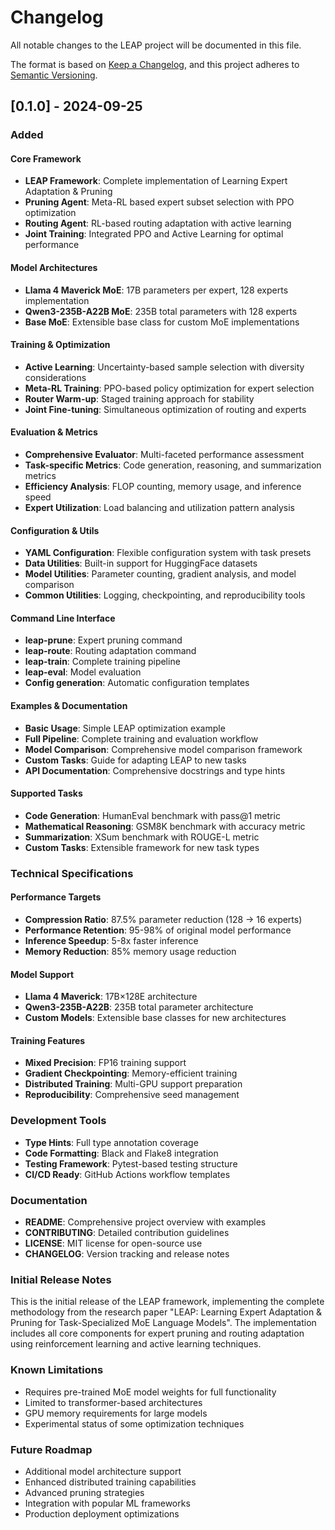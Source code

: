 # Changelog

All notable changes to the LEAP project will be documented in this file.

The format is based on [Keep a Changelog](https://keepachangelog.com/en/1.0.0/),
and this project adheres to [Semantic Versioning](https://semver.org/spec/v2.0.0.html).

## [0.1.0] - 2024-09-25

### Added

#### Core Framework
- **LEAP Framework**: Complete implementation of Learning Expert Adaptation & Pruning
- **Pruning Agent**: Meta-RL based expert subset selection with PPO optimization
- **Routing Agent**: RL-based routing adaptation with active learning
- **Joint Training**: Integrated PPO and Active Learning for optimal performance

#### Model Architectures
- **Llama 4 Maverick MoE**: 17B parameters per expert, 128 experts implementation
- **Qwen3-235B-A22B MoE**: 235B total parameters with 128 experts
- **Base MoE**: Extensible base class for custom MoE implementations

#### Training & Optimization
- **Active Learning**: Uncertainty-based sample selection with diversity considerations
- **Meta-RL Training**: PPO-based policy optimization for expert selection
- **Router Warm-up**: Staged training approach for stability
- **Joint Fine-tuning**: Simultaneous optimization of routing and experts

#### Evaluation & Metrics
- **Comprehensive Evaluator**: Multi-faceted performance assessment
- **Task-specific Metrics**: Code generation, reasoning, and summarization metrics
- **Efficiency Analysis**: FLOP counting, memory usage, and inference speed
- **Expert Utilization**: Load balancing and utilization pattern analysis

#### Configuration & Utils
- **YAML Configuration**: Flexible configuration system with task presets
- **Data Utilities**: Built-in support for HuggingFace datasets
- **Model Utilities**: Parameter counting, gradient analysis, and model comparison
- **Common Utilities**: Logging, checkpointing, and reproducibility tools

#### Command Line Interface
- **leap-prune**: Expert pruning command
- **leap-route**: Routing adaptation command  
- **leap-train**: Complete training pipeline
- **leap-eval**: Model evaluation
- **Config generation**: Automatic configuration templates

#### Examples & Documentation
- **Basic Usage**: Simple LEAP optimization example
- **Full Pipeline**: Complete training and evaluation workflow
- **Model Comparison**: Comprehensive model comparison framework
- **Custom Tasks**: Guide for adapting LEAP to new tasks
- **API Documentation**: Comprehensive docstrings and type hints

#### Supported Tasks
- **Code Generation**: HumanEval benchmark with pass@1 metric
- **Mathematical Reasoning**: GSM8K benchmark with accuracy metric
- **Summarization**: XSum benchmark with ROUGE-L metric
- **Custom Tasks**: Extensible framework for new task types

### Technical Specifications

#### Performance Targets
- **Compression Ratio**: 87.5% parameter reduction (128 → 16 experts)
- **Performance Retention**: 95-98% of original model performance
- **Inference Speedup**: 5-8x faster inference
- **Memory Reduction**: 85% memory usage reduction

#### Model Support
- **Llama 4 Maverick**: 17B×128E architecture
- **Qwen3-235B-A22B**: 235B total parameter architecture
- **Custom Models**: Extensible base classes for new architectures

#### Training Features
- **Mixed Precision**: FP16 training support
- **Gradient Checkpointing**: Memory-efficient training
- **Distributed Training**: Multi-GPU support preparation
- **Reproducibility**: Comprehensive seed management

### Development Tools
- **Type Hints**: Full type annotation coverage
- **Code Formatting**: Black and Flake8 integration
- **Testing Framework**: Pytest-based testing structure
- **CI/CD Ready**: GitHub Actions workflow templates

### Documentation
- **README**: Comprehensive project overview with examples
- **CONTRIBUTING**: Detailed contribution guidelines
- **LICENSE**: MIT license for open-source use
- **CHANGELOG**: Version tracking and release notes

### Initial Release Notes
This is the initial release of the LEAP framework, implementing the complete methodology from the research paper "LEAP: Learning Expert Adaptation & Pruning for Task-Specialized MoE Language Models". The implementation includes all core components for expert pruning and routing adaptation using reinforcement learning and active learning techniques.

### Known Limitations
- Requires pre-trained MoE model weights for full functionality
- Limited to transformer-based architectures
- GPU memory requirements for large models
- Experimental status of some optimization techniques

### Future Roadmap
- Additional model architecture support
- Enhanced distributed training capabilities
- Advanced pruning strategies
- Integration with popular ML frameworks
- Production deployment optimizations
